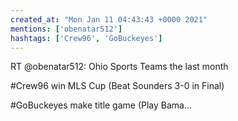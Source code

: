 ```yaml
---
created_at: "Mon Jan 11 04:43:43 +0000 2021"
mentions: ['obenatar512']
hashtags: ['Crew96', 'GoBuckeyes']
---
```


RT @obenatar512: Ohio Sports Teams the last month

#Crew96 win MLS Cup (Beat Sounders 3-0 in Final)

#GoBuckeyes make title game (Play Bama…
